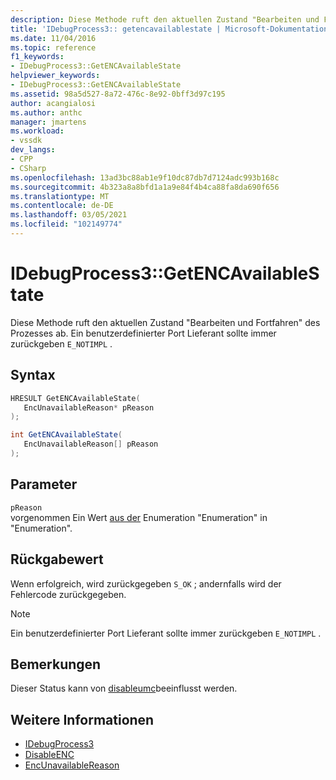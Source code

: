 ```yaml
---
description: Diese Methode ruft den aktuellen Zustand "Bearbeiten und Fortfahren" des Prozesses ab.
title: 'IDebugProcess3:: getencavailablestate | Microsoft-Dokumentation'
ms.date: 11/04/2016
ms.topic: reference
f1_keywords:
- IDebugProcess3::GetENCAvailableState
helpviewer_keywords:
- IDebugProcess3::GetENCAvailableState
ms.assetid: 98a5d527-8a72-476c-8e92-0bff3d97c195
author: acangialosi
ms.author: anthc
manager: jmartens
ms.workload:
- vssdk
dev_langs:
- CPP
- CSharp
ms.openlocfilehash: 13ad3bc88ab1e9f10dc87db7d7124adc993b168c
ms.sourcegitcommit: 4b323a8a8bfd1a1a9e84f4b4ca88fa8da690f656
ms.translationtype: MT
ms.contentlocale: de-DE
ms.lasthandoff: 03/05/2021
ms.locfileid: "102149774"
---
```

# <a name="idebugprocess3getencavailablestate"></a>IDebugProcess3::GetENCAvailableState
Diese Methode ruft den aktuellen Zustand "Bearbeiten und Fortfahren" des Prozesses ab. Ein benutzerdefinierter Port Lieferant sollte immer zurückgeben `E_NOTIMPL` .

## <a name="syntax"></a>Syntax

```cpp
HRESULT GetENCAvailableState(
   EncUnavailableReason* pReason
);
```

```csharp
int GetENCAvailableState(
   EncUnavailableReason[] pReason
);
```

## <a name="parameters"></a>Parameter
`pReason`\
vorgenommen Ein Wert [aus der](../../../extensibility/debugger/reference/encunavailablereason.md) Enumeration "Enumeration" in "Enumeration".

## <a name="return-value"></a>Rückgabewert
 Wenn erfolgreich, wird zurückgegeben `S_OK` ; andernfalls wird der Fehlercode zurückgegeben.

> [!NOTE]
> Ein benutzerdefinierter Port Lieferant sollte immer zurückgeben `E_NOTIMPL` .

## <a name="remarks"></a>Bemerkungen
 Dieser Status kann von [disableumc](../../../extensibility/debugger/reference/idebugprocess3-disableenc.md)beeinflusst werden.

## <a name="see-also"></a>Weitere Informationen
- [IDebugProcess3](../../../extensibility/debugger/reference/idebugprocess3.md)
- [DisableENC](../../../extensibility/debugger/reference/idebugprocess3-disableenc.md)
- [EncUnavailableReason](../../../extensibility/debugger/reference/encunavailablereason.md)
